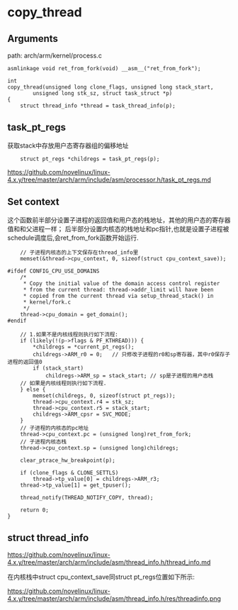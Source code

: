 copy_thread
========================================

Arguments
----------------------------------------

path: arch/arm/kernel/process.c
```
asmlinkage void ret_from_fork(void) __asm__("ret_from_fork");

int
copy_thread(unsigned long clone_flags, unsigned long stack_start,
        unsigned long stk_sz, struct task_struct *p)
{
    struct thread_info *thread = task_thread_info(p);
```

task_pt_regs
----------------------------------------

获取stack中存放用户态寄存器组的偏移地址

```
    struct pt_regs *childregs = task_pt_regs(p);
```

https://github.com/novelinux/linux-4.x.y/tree/master/arch/arm/include/asm/processor.h/task_pt_regs.md

Set context
----------------------------------------

这个函数前半部分设置子进程的返回值和用户态的栈地址，其他的用户态的寄存器值和和父进程一样；
后半部分设置内核态的栈地址和pc指针,也就是设置子进程被schedule调度后,会ret_from_fork函数开始运行.

```
    // 子进程内核态的上下文保存在thread_info里
    memset(&thread->cpu_context, 0, sizeof(struct cpu_context_save));

#ifdef CONFIG_CPU_USE_DOMAINS
    /*
     * Copy the initial value of the domain access control register
     * from the current thread: thread->addr_limit will have been
     * copied from the current thread via setup_thread_stack() in
     * kernel/fork.c
     */
    thread->cpu_domain = get_domain();
#endif

    // 1.如果不是内核线程则执行如下流程:
    if (likely(!(p->flags & PF_KTHREAD))) {
        *childregs = *current_pt_regs();
        childregs->ARM_r0 = 0;   // 只修改子进程的r0和sp寄存器，其中r0保存子进程的返回值0
        if (stack_start)
            childregs->ARM_sp = stack_start; // sp是子进程的用户态栈
    // 如果是内核线程则执行如下流程.
    } else {
        memset(childregs, 0, sizeof(struct pt_regs));
        thread->cpu_context.r4 = stk_sz;
        thread->cpu_context.r5 = stack_start;
        childregs->ARM_cpsr = SVC_MODE;
    }
    // 子进程的内核态的pc地址
    thread->cpu_context.pc = (unsigned long)ret_from_fork;
    // 子进程内核态栈
    thread->cpu_context.sp = (unsigned long)childregs;

    clear_ptrace_hw_breakpoint(p);

    if (clone_flags & CLONE_SETTLS)
        thread->tp_value[0] = childregs->ARM_r3;
    thread->tp_value[1] = get_tpuser();

    thread_notify(THREAD_NOTIFY_COPY, thread);

    return 0;
}
```

struct thread_info
----------------------------------------

https://github.com/novelinux/linux-4.x.y/tree/master/arch/arm/include/asm/thread_info.h/thread_info.md

在内核栈中struct cpu_context_save同struct pt_regs位置如下所示:

https://github.com/novelinux/linux-4.x.y/tree/master/arch/arm/include/asm/thread_info.h/res/threadinfo.png
